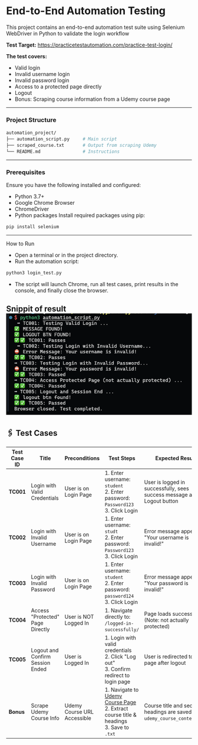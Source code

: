 # End-to-End Automation Testing

This project contains an end-to-end automation test suite using Selenium WebDriver in Python to validate the login workflow

**Test Target:**
<https://practicetestautomation.com/practice-test-login/>

**The test covers:**

- Valid login
- Invalid username login
- Invalid password login
- Access to a protected page directly
- Logout
- Bonus: Scraping course information from a Udemy course page

---

### Project Structure

```bash
automation_project/
├── automation_script.py     # Main script
├── scraped_course.txt       # Output from scraping Udemy
└── README.md                # Instructions
```

---

### Prerequisites

Ensure you have the following installed and configured:

- Python 3.7+
- Google Chrome Browser
- ChromeDriver
- Python packages
Install required packages using pip:

```bash
pip install selenium
```

---

How to Run

- Open a terminal or in the project directory.
- Run the automation script:

```bash
python3 login_test.py
```

- The script will launch Chrome, run all test cases, print results in the console, and finally close the browser.

**Snippit of result**
![image](screen.png)
---

## 🖇️ Test Cases

| **Test Case ID** | **Title**                        | **Preconditions**           | **Test Steps**                                                                                                                                             | **Expected Result**                                                       | **Status**                             |
| ---------------- | ------------------------------- | --------------------------- | ---------------------------------------------------------------------------------------------------------------------------------------------------------- | ------------------------------------------------------------------------- | ------------------------------------ |
| **TC001**        | Login with Valid Credentials     | User is on Login Page       | 1. Enter username: `student`<br>2. Enter password: `Password123`<br>3. Click Login                                                                         | User is logged in successfully, sees success message and Logout button    | ✅ Pass                              |
| **TC002**        | Login with Invalid Username      | User is on Login Page       | 1. Enter username: `studt`<br>2. Enter password: `Password123`<br>3. Click Login                                                                           | Error message appears: "Your username is invalid!"                        | ✅ Pass                              |
| **TC003**        | Login with Invalid Password      | User is on Login Page       | 1. Enter username: `student`<br>2. Enter password: `password124`<br>3. Click Login                                                                         | Error message appears: "Your password is invalid!"                        | ✅ Pass                              |
| **TC004**        | Access "Protected" Page Directly | User is NOT Logged In       | 1. Navigate directly to: `/logged-in-successfully/`                                                                                                        | Page loads successfully (Note: not actually protected)                    | ✅ Pass (site not enforcing protection) |
| **TC005**        | Logout and Confirm Session Ended | User is Logged In           | 1. Login with valid credentials<br>2. Click "Log out"<br>3. Confirm redirect to login page                                                                 | User is redirected to login page after logout                             | ✅ Pass                              |
| **Bonus**        | Scrape Udemy Course Info         | Udemy Course URL Accessible | 1. Navigate to [Udemy Course Page](https://www.udemy.com/course/selenium-webdriver-and-python/)<br>2. Extract course title & headings<br>3. Save to `.txt` | Course title and section headings are saved in `udemy_course_content.txt` | ✅ Pass                              |

